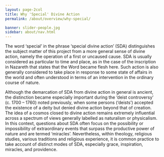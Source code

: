 ```yaml
---
layout: page-2col
title: Why 'Special' Divine Action
permalink: /about/overview/why-special/

banner: slider-people.jpg
sidebar: about/nav.html
---
```

The word ‘special’ in the phrase ‘special divine action’ (SDA) distinguishes the subject matter of this project from a more general sense of divine action, namely the operation of a first or uncaused cause. SDA is usually considered as particular to time and place, as in the case of the inscription in Nazareth that states that the Word became flesh here. Such action is also generally considered to take place in response to some state of affairs in the world and often understood in terms of an intervention in the ordinary course of nature.

Although the demarcation of SDA from divine action in general is ancient, the distinction became especially important during the ‘deist controversy’ (c. 1700 – 1760) noted previously, when some persons (‘deists’) accepted the existence of a deity but denied divine action beyond that of creation. The idea of a cosmos  closed to divine action remains extremely influential across a spectrum of views generally labelled as naturalism or physicalism. In this context, questions about SDA often focus on the possibility or impossibility of extraordinary events that surpass the productive power of nature and are termed ‘miracles’. Nevertheless, within theology, religious studies, various traditions and religious experience, it is common practice to take account of distinct modes of SDA, especially grace, inspiration, miracles, and providence.
